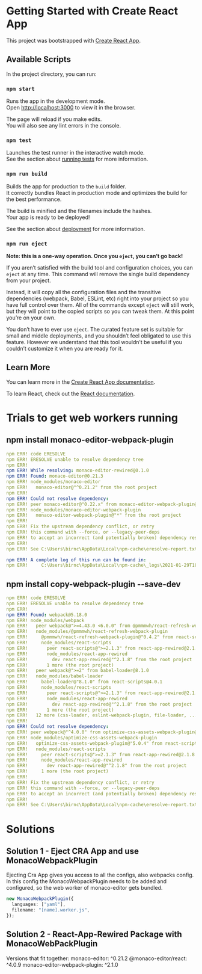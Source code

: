 # Getting Started with Create React App

This project was bootstrapped with [Create React App](https://github.com/facebook/create-react-app).

## Available Scripts

In the project directory, you can run:

### `npm start`

Runs the app in the development mode.\
Open [http://localhost:3000](http://localhost:3000) to view it in the browser.

The page will reload if you make edits.\
You will also see any lint errors in the console.

### `npm test`

Launches the test runner in the interactive watch mode.\
See the section about [running tests](https://facebook.github.io/create-react-app/docs/running-tests) for more information.

### `npm run build`

Builds the app for production to the `build` folder.\
It correctly bundles React in production mode and optimizes the build for the best performance.

The build is minified and the filenames include the hashes.\
Your app is ready to be deployed!

See the section about [deployment](https://facebook.github.io/create-react-app/docs/deployment) for more information.

### `npm run eject`

**Note: this is a one-way operation. Once you `eject`, you can’t go back!**

If you aren’t satisfied with the build tool and configuration choices, you can `eject` at any time. This command will remove the single build dependency from your project.

Instead, it will copy all the configuration files and the transitive dependencies (webpack, Babel, ESLint, etc) right into your project so you have full control over them. All of the commands except `eject` will still work, but they will point to the copied scripts so you can tweak them. At this point you’re on your own.

You don’t have to ever use `eject`. The curated feature set is suitable for small and middle deployments, and you shouldn’t feel obligated to use this feature. However we understand that this tool wouldn’t be useful if you couldn’t customize it when you are ready for it.

## Learn More

You can learn more in the [Create React App documentation](https://facebook.github.io/create-react-app/docs/getting-started).

To learn React, check out the [React documentation](https://reactjs.org/).

# Trials to get web workers running

## npm install monaco-editor-webpack-plugin

```yaml
npm ERR! code ERESOLVE
npm ERR! ERESOLVE unable to resolve dependency tree
npm ERR!
npm ERR! While resolving: monaco-editor-rewired@0.1.0
npm ERR! Found: monaco-editor@0.21.3
npm ERR! node_modules/monaco-editor
npm ERR!   monaco-editor@"^0.21.2" from the root project
npm ERR!
npm ERR! Could not resolve dependency:
npm ERR! peer monaco-editor@"0.22.x" from monaco-editor-webpack-plugin@3.0.0
npm ERR! node_modules/monaco-editor-webpack-plugin
npm ERR!   monaco-editor-webpack-plugin@"*" from the root project
npm ERR!
npm ERR! Fix the upstream dependency conflict, or retry
npm ERR! this command with --force, or --legacy-peer-deps
npm ERR! to accept an incorrect (and potentially broken) dependency resolution.
npm ERR!
npm ERR! See C:\Users\birnc\AppData\Local\npm-cache\eresolve-report.txt for a full report.

npm ERR! A complete log of this run can be found in:
npm ERR!     C:\Users\birnc\AppData\Local\npm-cache\_logs\2021-01-29T18_23_24_734Z-debug.log
```

## npm install copy-webpack-plugin --save-dev

```yaml
npm ERR! code ERESOLVE
npm ERR! ERESOLVE unable to resolve dependency tree
npm ERR!
npm ERR! Found: webpack@5.18.0
npm ERR! node_modules/webpack
npm ERR!   peer webpack@">=4.43.0 <6.0.0" from @pmmmwh/react-refresh-webpack-plugin@0.4.2
npm ERR!   node_modules/@pmmmwh/react-refresh-webpack-plugin
npm ERR!     @pmmmwh/react-refresh-webpack-plugin@"0.4.2" from react-scripts@4.0.1
npm ERR!     node_modules/react-scripts
npm ERR!       peer react-scripts@">=2.1.3" from react-app-rewired@2.1.8
npm ERR!       node_modules/react-app-rewired
npm ERR!         dev react-app-rewired@"^2.1.8" from the root project
npm ERR!       1 more (the root project)
npm ERR!   peer webpack@">=2" from babel-loader@8.1.0
npm ERR!   node_modules/babel-loader
npm ERR!     babel-loader@"8.1.0" from react-scripts@4.0.1
npm ERR!     node_modules/react-scripts
npm ERR!       peer react-scripts@">=2.1.3" from react-app-rewired@2.1.8
npm ERR!       node_modules/react-app-rewired
npm ERR!         dev react-app-rewired@"^2.1.8" from the root project
npm ERR!       1 more (the root project)
npm ERR!   12 more (css-loader, eslint-webpack-plugin, file-loader, ...)
npm ERR!
npm ERR! Could not resolve dependency:
npm ERR! peer webpack@"^4.0.0" from optimize-css-assets-webpack-plugin@5.0.4
npm ERR! node_modules/optimize-css-assets-webpack-plugin
npm ERR!   optimize-css-assets-webpack-plugin@"5.0.4" from react-scripts@4.0.1
npm ERR!   node_modules/react-scripts
npm ERR!     peer react-scripts@">=2.1.3" from react-app-rewired@2.1.8
npm ERR!     node_modules/react-app-rewired
npm ERR!       dev react-app-rewired@"^2.1.8" from the root project
npm ERR!     1 more (the root project)
npm ERR!
npm ERR! Fix the upstream dependency conflict, or retry
npm ERR! this command with --force, or --legacy-peer-deps
npm ERR! to accept an incorrect (and potentially broken) dependency resolution.
npm ERR!
npm ERR! See C:\Users\birnc\AppData\Local\npm-cache\eresolve-report.txt for a full report.
```

# Solutions

## Solution 1 - Eject CRA App and use MonacoWebpackPlugin

Ejecting Cra App gives you access to all the configs, also webpacks config.
In this config the MonacoWebpackPlugin needs to be added and configured, so the web worker of monaco-editor gets bundled.

```typescript
new MonacoWebpackPlugin({
  languages: ["yaml"],
  filename: "[name].worker.js",
});
```

## Solution 2 - React-App-Rewired Package with MonacoWebPackPlugin

Versions that fit together:
monaco-editor: ^0.21.2
@monaco-editor/react: ^4.0.9
monaco-editor-webpack-plugin: ^2.1.0
